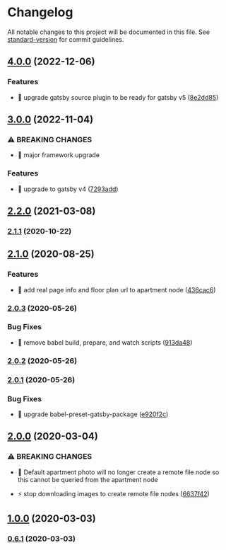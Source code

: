 # Changelog

All notable changes to this project will be documented in this file. See [standard-version](https://github.com/conventional-changelog/standard-version) for commit guidelines.

## [4.0.0](https://github.com/lineups-io/gatsby-source-landing-pages/compare/v3.0.0...v4.0.0) (2022-12-06)


### Features

* 🎸 upgrade gatsby source plugin to be ready for gatsby v5 ([8e2dd85](https://github.com/lineups-io/gatsby-source-landing-pages/commit/8e2dd8562670414d464f68411ef932b8ebf3a85d))

## [3.0.0](https://github.com/lineups-io/gatsby-source-landing-pages/compare/v2.2.0...v3.0.0) (2022-11-04)


### ⚠ BREAKING CHANGES

* 🧨 major framework upgrade

### Features

* 🎸 upgrade to gatsby v4 ([7293add](https://github.com/lineups-io/gatsby-source-landing-pages/commit/7293add6034ffa34ef7d047ac56b080a43eb8f71))

## [2.2.0](https://github.com/lineups-io/gatsby-source-landing-pages/compare/v2.1.1...v2.2.0) (2021-03-08)

### [2.1.1](https://github.com/lineups-io/gatsby-source-landing-pages/compare/v2.1.0...v2.1.1) (2020-10-22)

## [2.1.0](https://github.com/lineups-io/gatsby-source-landing-pages/compare/v2.0.3...v2.1.0) (2020-08-25)


### Features

* 🎸 add real page info and floor plan url to apartment node ([436cac6](https://github.com/lineups-io/gatsby-source-landing-pages/commit/436cac65f5c90726b2051fbed2865bb45a9bd003))

### [2.0.3](https://github.com/lineups-io/gatsby-source-landing-pages/compare/v2.0.2...v2.0.3) (2020-05-26)


### Bug Fixes

* 🐛 remove babel build, prepare, and watch scripts ([913da48](https://github.com/lineups-io/gatsby-source-landing-pages/commit/913da48c65bbd8b3d7d8bffe3f08ea693a76f022))

### [2.0.2](https://github.com/lineups-io/gatsby-source-landing-pages/compare/v2.0.1...v2.0.2) (2020-05-26)

### [2.0.1](https://github.com/lineups-io/gatsby-source-landing-pages/compare/v2.0.0...v2.0.1) (2020-05-26)


### Bug Fixes

* 🐛 upgrade babel-preset-gatsby-package ([e920f2c](https://github.com/lineups-io/gatsby-source-landing-pages/commit/e920f2cab9b3b5eb224afc92d1feef9351f307d9))

## [2.0.0](https://github.com/lineups-io/gatsby-source-landing-pages/compare/v1.0.0...v2.0.0) (2020-03-04)


### ⚠ BREAKING CHANGES

* 🧨 Default apartment photo will no longer create a remote file node so this
cannot be queried from the apartment node

* ⚡️ stop downloading images to create remote file nodes ([6637f42](https://github.com/lineups-io/gatsby-source-landing-pages/commit/6637f42dadaa40d9e6d135a32b4852217afe1b9b))

## [1.0.0](https://github.com/lineups-io/gatsby-source-landing-pages/compare/v0.6.1...v1.0.0) (2020-03-03)

### [0.6.1](https://github.com/lineups-io/gatsby-source-landing-pages/compare/v0.6.0...v0.6.1) (2020-03-03)
